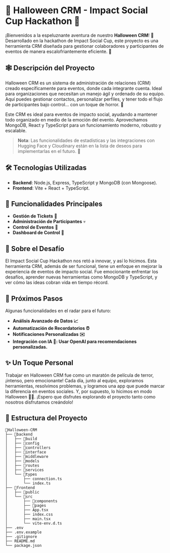

# 🎃 Halloween CRM - Impact Social Cup Hackathon 🎃

¡Bienvenidos a la espeluznante aventura de nuestro **Halloween CRM**! 🧛 Desarrollado en la hackathon de Impact Social Cup, este proyecto es una herramienta CRM diseñada para gestionar colaboradores y participantes de eventos de manera escalofriantemente eficiente. 👻

## 🕸️ Descripción del Proyecto

Halloween CRM es un sistema de administración de relaciones (CRM) creado específicamente para eventos, donde cada integrante cuenta. Ideal para organizaciones que necesitan un manejo ágil y ordenado de su equipo. Aquí puedes gestionar contactos, personalizar perfiles, y tener todo el flujo de participantes bajo control... con un toque de horror. 🎃

Este CRM es ideal para eventos de impacto social, ayudando a mantener todo organizado en medio de la emoción del evento. Aprovechamos MongoDB, React y TypeScript para un funcionamiento moderno, robusto y escalable.

> **Nota**: Las funcionalidades de estadísticas y las integraciones con Hugging Face y Cloudinary están en la lista de deseos para implementarlas en el futuro. 🧪

## 🛠️ Tecnologías Utilizadas

- **Backend**: Node.js, Express, TypeScript y MongoDB (con Mongoose).
- **Frontend**: Vite + React + TypeScript.

## 👻 Funcionalidades Principales

- **Gestión de Tickets** 🎫
- **Administración de Participantes** 💀
- **Control de Eventos** 🎉
- **Dashboard de Control** 🧙

## 🎉 Sobre el Desafío

El Impact Social Cup Hackathon nos retó a innovar, y así lo hicimos. Esta herramienta CRM, además de ser funcional, tiene un enfoque en mejorar la experiencia de eventos de impacto social. Fue emocionante enfrentar los desafíos, aprender nuevas herramientas como MongoDB y TypeScript, y ver cómo las ideas cobran vida en tiempo récord.

## 🚧 Próximos Pasos
Algunas funcionalidades en el radar para el futuro:

- **Análisis Avanzado de Datos 📈**
- **Automatización de Recordatorios ⏰**
- **Notificaciones Personalizadas ✉️**
- **Integración con IA 🧠: Usar OpenAI para recomendaciones personalizadas.**

## ✨ Un Toque Personal
Trabajar en Halloween CRM fue como un maratón de película de terror, ¡intenso, pero emocionante! Cada día, junto al equipo, exploramos herramientas, resolvimos problemas, y logramos una app que puede marcar la diferencia en eventos sociales. Y, por supuesto, lo hicimos en modo Halloween 🎃👻. ¡Espero que disfrutes explorando el proyecto tanto como nosotros disfrutamos creándolo!

## 📂 Estructura del Proyecto

```plaintext
📂Halloween-CRM
├── 📂backend
│   ├── 📂build
│   ├── 📂config
│   ├── 📂controllers 
│   ├── 📂interface
│   ├── 📂middleware
│   ├── 📂models
│   ├── 📂routes
│   ├── 📂services
│   └── 📂types
│       ├── connection.ts
│       └── index.ts
├── 📂frontend
│   ├── 📂public
│   └── 📂src
│       ├── 📂components
│       ├── 📂pages
│       ├── App.tsx
│       ├── index.css
│       ├── main.tsx
│       └── vite-env.d.ts
├── .env
├── .env.example
├── .gitignore
├── README.md
└── package.json






